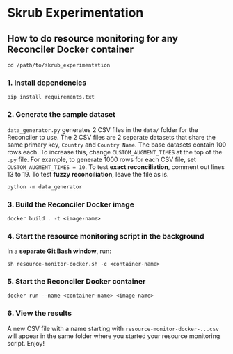 # Skrub Experimentation

## How to do resource monitoring for any Reconciler Docker container

```
cd /path/to/skrub_experimentation
```

### 1. Install dependencies
```
pip install requirements.txt
```

### 2. Generate the sample dataset
`data_generator.py` generates 2 CSV files in the `data/` folder for the Reconciler to use.
The 2 CSV files are 2 separate datasets that share the same primary key, `Country` and `Country Name`.
The base datasets contain 100 rows each. To increase this, change `CUSTOM_AUGMENT_TIMES` at the top of the `.py` file. For example, to generate 1000 rows for each CSV file, set `CUSTOM_AUGMENT_TIMES = 10`.
To test **exact reconciliation**, comment out lines 13 to 19. To test **fuzzy reconciliation**, leave the file as is.
```
python -m data_generator
```

### 3. Build the Reconciler Docker image
```
docker build . -t <image-name>
```

### 4. Start the resource monitoring script in the background
In a **separate Git Bash window**, run:
```
sh resource-monitor-docker.sh -c <container-name>
```

### 5. Start the Reconciler Docker container
```
docker run --name <container-name> <image-name>
```

### 6. View the results
A new CSV file with a name starting with `resource-monitor-docker-...csv` will appear in the same folder where you started your resource monitoring script. Enjoy!